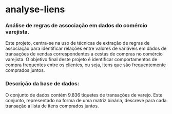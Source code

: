 # analyse-liens

### Análise de regras de associação em dados do comércio varejista.

Este projeto, centra-se na uso de técnicas de extração de regras de associação para identificar relações entre valores de variáveis em dados de transações de vendas correspondentes a cestas de compras no comércio varejista. O objetivo final deste projeto é identificar comportamentos de compra frequentes entre os clientes, ou seja, itens que são frequentemente comprados juntos.

### Descrição da base de dados:
O conjunto de dados contém 9.836 tíquetes de transações de varejo. Este conjunto, representado na forma de uma matriz binária, descreve para cada transação a lista de itens comprados juntos.
